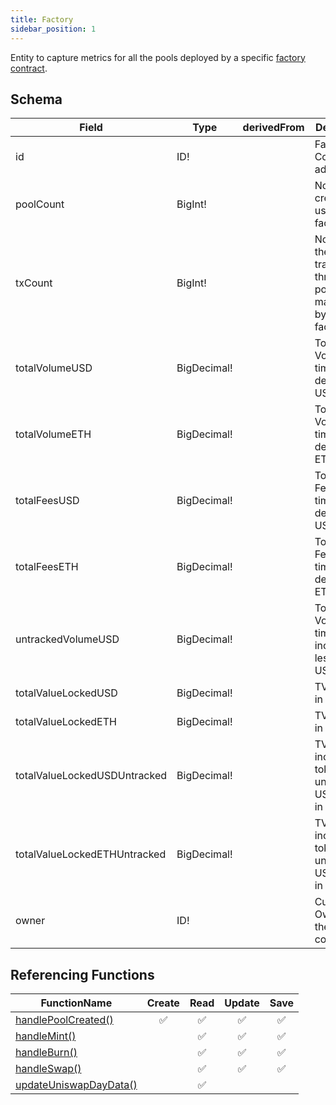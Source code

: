 ```yaml
---
title: Factory
sidebar_position: 1
---
```


Entity to capture metrics for all the pools deployed by a specific [factory contract](../contracts/factory).

## Schema
|Field|Type|derivedFrom|Description|
|-|-|-|-|
|id | ID! |  | Factory Contract address |
|poolCount | BigInt! |  | No. of pools created using the factory |
|txCount | BigInt! |  | No. of all the transactions through pools mananged by the factory |
|totalVolumeUSD | BigDecimal! |  | Total Volume all time in derived USD |
|totalVolumeETH | BigDecimal! |  | Total Volume all time in derived ETH |
|totalFeesUSD | BigDecimal! |  | Total Swap Fees all time in derived USD |
|totalFeesETH | BigDecimal! |  | Total Swap Fees all time in derived ETH |
|untrackedVolumeUSD | BigDecimal! |  | Total Volume all time, including less reliable USD values |
|totalValueLockedUSD | BigDecimal! |  | TVL derived in USD |
|totalValueLockedETH | BigDecimal! |  | TVL derived in ETH |
|totalValueLockedUSDUntracked | BigDecimal! |  | TVL including tokens with unreliable USD prices in USD |
|totalValueLockedETHUntracked | BigDecimal! |  | TVL including tokens with unreliable USD prices in ETH |
|owner | ID! |  | Current Owner of the factory contract |

## Referencing Functions

|FunctionName|Create|Read|Update|Save|
|-|-|-|-|-|
|[handlePoolCreated()](../functions-n-handlers/mappings/factory.ts#handlepoolcreated)|<center>:white_check_mark:</center>|<center>:white_check_mark:</center>|<center>:white_check_mark:</center>|<center>:white_check_mark:</center>|
|[handleMint()](../functions-n-handlers/mappings/core.ts#handlemint)||<center>:white_check_mark:</center>|<center>:white_check_mark:</center>|<center>:white_check_mark:</center>|
|[handleBurn()](../functions-n-handlers/mappings/core.ts#handleburn)||<center>:white_check_mark:</center>|<center>:white_check_mark:</center>|<center>:white_check_mark:</center>|
[handleSwap()](../functions-n-handlers/mappings/core.ts#handleswap)||<center>:white_check_mark:</center>|<center>:white_check_mark:</center>|<center>:white_check_mark:</center>|
|[updateUniswapDayData()](../functions-n-handlers/utils/intervalUpdates.ts#updateuniswapdaydata)||<center>:white_check_mark:</center>|||
